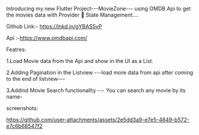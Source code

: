 Introducing my new Flutter Project---MovieZone--- using OMDB Api to get the movies data with Provider 📱 State Management....

Github Link:- https://lnkd.in/gYBAS5vP

Api :-https://www.omdbapi.com/

Featres:

1.Load Movie data from the Api and show in the UI as a List.

2.Adding Pagination in the Listview ---load more data from api after coming to the end of listview---

3.Addind Movie Search functionallty --- You can search any movie by its name-

screenshots:

https://github.com/user-attachments/assets/2e5dd3a9-e7e5-4849-b572-e7c6b68547f2

